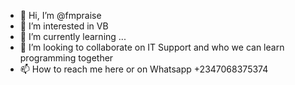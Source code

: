 - 👋 Hi, I’m @fmpraise
- 👀 I’m interested in VB
- 🌱 I’m currently learning ...
- 💞️ I’m looking to collaborate on IT Support and who we can learn programming together
- 📫 How to reach me here or on Whatsapp +2347068375374

<!---
fmpraise/fmpraise is a ✨ special ✨ repository because its `README.md` (this file) appears on your GitHub profile.
You can click the Preview link to take a look at your changes.
--->
